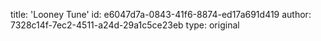 title: 'Looney Tune'
id: e6047d7a-0843-41f6-8874-ed17a691d419
author: 7328c14f-7ec2-4511-a24d-29a1c5ce23eb
type: original
